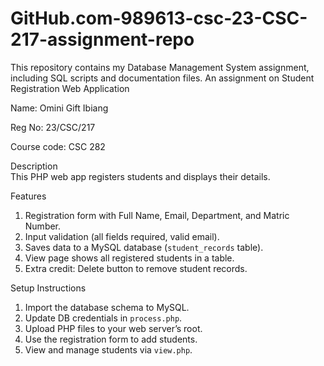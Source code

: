 # GitHub.com-989613-csc-23-CSC-217-assignment-repo
This repository contains my Database Management System assignment, including SQL scripts and documentation files.
An assignment on Student Registration Web Application

Name: Omini Gift Ibiang  

Reg No: 23/CSC/217

Course code: CSC 282

Description  
This PHP web app registers students and displays their details.

Features  
1. Registration form with Full Name, Email, Department, and Matric Number.  
2. Input validation (all fields required, valid email).  
3. Saves data to a MySQL database (`student_records` table).  
4. View page shows all registered students in a table.  
5. Extra credit: Delete button to remove student records.

Setup Instructions  
1. Import the database schema to MySQL.  
2. Update DB credentials in `process.php`.  
3. Upload PHP files to your web server’s root.  
4. Use the registration form to add students.  
5. View and manage students via `view.php`.
